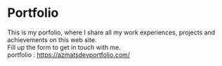 # Portfolio
This is my porfolio, where I share all my work experiences, projects and achievements on this web site. 
<br/>
Fill up the form to get in touch with me.
<br/>
portfolio : https://azmatsdevportfolio.com/
